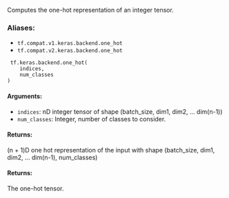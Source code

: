 Computes the one-hot representation of an integer tensor.
### Aliases:
- `tf.compat.v1.keras.backend.one_hot`
- `tf.compat.v2.keras.backend.one_hot`

```
 tf.keras.backend.one_hot(
    indices,
    num_classes
)
```
#### Arguments:
- `indices`: nD integer tensor of shape (batch_size, dim1, dim2, ... dim(n-1))
- `num_classes`: Integer, number of classes to consider.
#### Returns:
(n + 1)D one hot representation of the input with shape (batch_size, dim1, dim2, ... dim(n-1), num_classes)
#### Returns:
The one-hot tensor.
